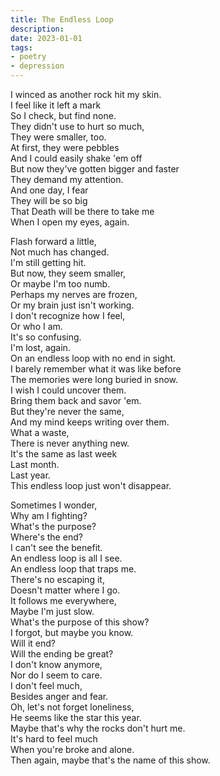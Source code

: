 ```yaml
---
title: The Endless Loop
description: 
date: 2023-01-01
tags:
- poetry
- depression
---
```

I winced as another rock hit my skin.  
I feel like it left a mark  
So I check, but find none.  
They didn't use to hurt so much,  
They were smaller, too.  
At first, they were pebbles  
And I could easily shake 'em off  
But now they've gotten bigger and faster  
They demand my attention.  
And one day, I fear  
They will be so big  
That Death will be there to take me  
When I open my eyes, again.  
  
Flash forward a little,  
Not much has changed.  
I'm still getting hit.  
But now, they seem smaller,  
Or maybe I'm too numb.  
Perhaps my nerves are frozen,  
Or my brain just isn't working.  
I don't recognize how I feel,  
Or who I am.  
It's so confusing.  
I'm lost, again.  
On an endless loop with no end in sight.  
I barely remember what it was like before  
The memories were long buried in snow.  
I wish I could uncover them.  
Bring them back and savor 'em.  
But they're never the same,  
And my mind keeps writing over them.  
What a waste,  
There is never anything new.  
It's the same as last week  
Last month.  
Last year.  
This endless loop just won't disappear.  
  
Sometimes I wonder,  
Why am I fighting?  
What's the purpose?  
Where's the end?  
I can't see the benefit.  
An endless loop is all I see.  
An endless loop that traps me.  
There's no escaping it,  
Doesn't matter where I go.  
It follows me everywhere,  
Maybe I'm just slow.  
What's the purpose of this show?  
I forgot, but maybe you know.  
Will it end?  
Will the ending be great?  
I don't know anymore,  
Nor do I seem to care.  
I don't feel much,  
Besides anger and fear.  
Oh, let's not forget loneliness,  
He seems like the star this year.  
Maybe that's why the rocks don't hurt me.  
It's hard to feel much  
When you're broke and alone.  
Then again, maybe that's the name of this show.  

